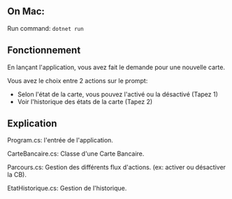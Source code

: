 ## On Mac:

Run command: `dotnet run`

## Fonctionnement

En lançant l'application, vous avez fait le demande pour une nouvelle carte.

Vous avez le choix entre 2 actions sur le prompt:

- Selon l'état de la carte, vous pouvez l'activé ou la désactivé (Tapez 1)
- Voir l'historique des états de la carte (Tapez 2)

## Explication

Program.cs: l'entrée de l'application.

CarteBancaire.cs: Classe d'une Carte Bancaire.

Parcours.cs: Gestion des différents flux d'actions. (ex: activer ou désactiver la CB).

EtatHistorique.cs: Gestion de l'historique.
